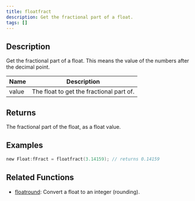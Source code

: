 ```yaml
---
title: floatfract
description: Get the fractional part of a float.
tags: []
---
```


<LowercaseNote />

## Description

Get the fractional part of a float. This means the value of the numbers after the decimal point.

| Name  | Description                              |
| ----- | ---------------------------------------- |
| value | The float to get the fractional part of. |

## Returns

The fractional part of the float, as a float value.

## Examples

```c
new Float:fFract = floatfract(3.14159); // returns 0.14159
```

## Related Functions

- [floatround](floatround): Convert a float to an integer (rounding).
